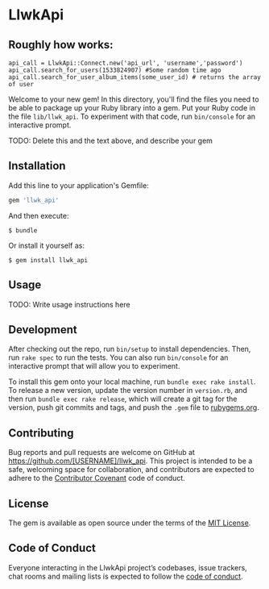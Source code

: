 # LlwkApi

## Roughly how works:
```
api_call = LlwkApi::Connect.new('api_url', 'username','password')
api_call.search_for_users(1533824907) #Some random time ago
api_call.search_for_user_album_items(some_user_id) # returns the array of user

```

Welcome to your new gem! In this directory, you'll find the files you need to be able to package up your Ruby library into a gem. Put your Ruby code in the file `lib/llwk_api`. To experiment with that code, run `bin/console` for an interactive prompt.

TODO: Delete this and the text above, and describe your gem

## Installation

Add this line to your application's Gemfile:

```ruby
gem 'llwk_api'
```

And then execute:

    $ bundle

Or install it yourself as:

    $ gem install llwk_api

## Usage

TODO: Write usage instructions here

## Development

After checking out the repo, run `bin/setup` to install dependencies. Then, run `rake spec` to run the tests. You can also run `bin/console` for an interactive prompt that will allow you to experiment.

To install this gem onto your local machine, run `bundle exec rake install`. To release a new version, update the version number in `version.rb`, and then run `bundle exec rake release`, which will create a git tag for the version, push git commits and tags, and push the `.gem` file to [rubygems.org](https://rubygems.org).

## Contributing

Bug reports and pull requests are welcome on GitHub at https://github.com/[USERNAME]/llwk_api. This project is intended to be a safe, welcoming space for collaboration, and contributors are expected to adhere to the [Contributor Covenant](http://contributor-covenant.org) code of conduct.

## License

The gem is available as open source under the terms of the [MIT License](https://opensource.org/licenses/MIT).

## Code of Conduct

Everyone interacting in the LlwkApi project’s codebases, issue trackers, chat rooms and mailing lists is expected to follow the [code of conduct](https://github.com/[USERNAME]/llwk_api/blob/master/CODE_OF_CONDUCT.md).
